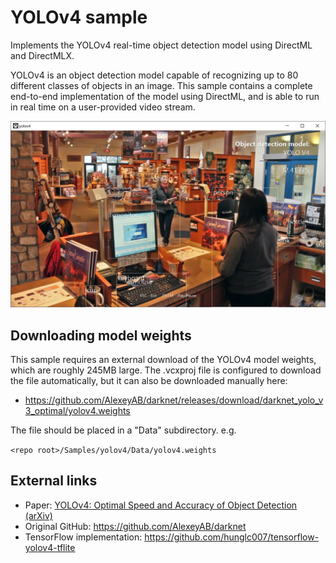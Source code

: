 # YOLOv4 sample

Implements the YOLOv4 real-time object detection model using DirectML and DirectMLX.

YOLOv4 is an object detection model capable of recognizing up to 80 different classes of objects in an image. This sample contains a complete end-to-end implementation of the model using DirectML, and is able to run in real time on a user-provided video stream. 

![Screenshot](./Assets/screenshot.jpg)

## Downloading model weights

This sample requires an external download of the YOLOv4 model weights, which are roughly 245MB large. The .vcxproj file is configured to download the file automatically, but it can also be downloaded manually here:
* https://github.com/AlexeyAB/darknet/releases/download/darknet_yolo_v3_optimal/yolov4.weights

The file should be placed in a "Data" subdirectory. e.g.

`<repo root>/Samples/yolov4/Data/yolov4.weights`

## External links

* Paper: [YOLOv4: Optimal Speed and Accuracy of Object Detection
 (arXiv)](https://arxiv.org/abs/2004.10934)
* Original GitHub: https://github.com/AlexeyAB/darknet
* TensorFlow implementation: https://github.com/hunglc007/tensorflow-yolov4-tflite
